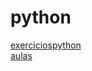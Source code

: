 # python 
<a href='https://gabrielryanft.github.io/learning/cursoemvideo/python/exerciciospython/' target='_blank' rel='next'>exerciciospython</a><br/>
<a href='https://gabrielryanft.github.io/learning/cursoemvideo/python/aulas/' target='_blank' rel='next'>aulas</a><br/>
